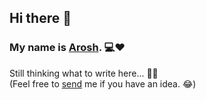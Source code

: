 ## Hi there 👻

### My name is [Arosh](https://arosh.tech). 💻❤


Still thinking what to write here... 🤔💤
<br>
(Feel free to <a href="mailto:mail.aroshakalanka@gmail.com">send<a> me if you have an idea. 😂)



<!--
**Aroshakalanka/Aroshakalanka** is a ✨ _special_ ✨ repository because its `README.md` (this file) appears on your GitHub profile.

Here are some ideas to get you started:

- 🔭 I’m currently working on ...
- 🌱 I’m currently learning ...
- 👯 I’m looking to collaborate on ...
- 🤔 I’m looking for help with ...
- 💬 Ask me about ...
- 📫 How to reach me: ...
- 😄 Pronouns: ...
- ⚡ Fun fact: ...
-->
